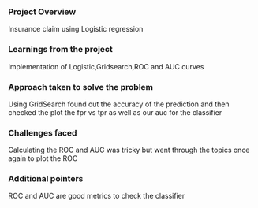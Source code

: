 ### Project Overview

 Insurance claim using Logistic regression


### Learnings from the project

 Implementation of Logistic,Gridsearch,ROC and AUC curves


### Approach taken to solve the problem

 Using GridSearch found out the accuracy of the prediction and then checked the plot the fpr vs tpr as well as our auc for the classifier


### Challenges faced

 Calculating the ROC and AUC was tricky but went through the topics once again to plot the ROC


### Additional pointers

 ROC and AUC are good metrics to check the classifier


